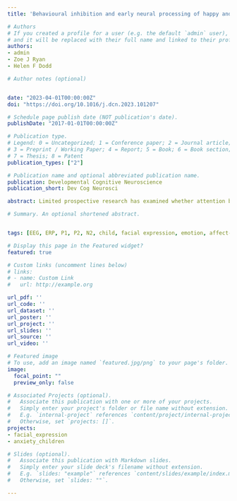 ```yaml
---
title: 'Behavioural inhibition and early neural processing of happy and angry faces interact to predict anxiety: a longitudinal ERP study'

# Authors
# If you created a profile for a user (e.g. the default `admin` user), write the username (folder name) here 
# and it will be replaced with their full name and linked to their profile.
authors:
- admin
- Zoe J Ryan
- Helen F Dodd

# Author notes (optional)


date: "2023-04-01T00:00:00Z"
doi: "https://doi.org/10.1016/j.dcn.2023.101207"

# Schedule page publish date (NOT publication's date).
publishDate: "2017-01-01T00:00:00Z"

# Publication type.
# Legend: 0 = Uncategorized; 1 = Conference paper; 2 = Journal article;
# 3 = Preprint / Working Paper; 4 = Report; 5 = Book; 6 = Book section;
# 7 = Thesis; 8 = Patent
publication_types: ["2"]

# Publication name and optional abbreviated publication name.
publication: Developmental Cognitive Neuroscience
publication_short: Dev Cog Neurosci

abstract: Limited prospective research has examined whether attention biases to emotion moderate associations between Behavioural Inhibition (BI) and anxiety in preschool-aged children. Furthermore, there has been an over-reliance on behavioral measures in previous studies. Accordingly, we assessed anxiety in a sample of preschool-aged children (3–4 years) at baseline, and again approximately 6 and 11 months later, after they started school. At baseline, children completed an assessment of BI and an EEG task where they were presented with angry, happy, and neutral faces. EEG analyses focused on ERPs (P1, P2, N2) associated with specific stages of attention allocation. Interactions between BI and emotion bias (ERP amplitude for emotional versus neutral faces) were found for N2 and P1. For N2, BI was significantly associated with higher overall anxiety when an angry bias was present. Interestingly for P1, BI was associated with higher overall anxiety when a happy bias was absent. Finally, interactions were found between linear time and happy and angry bias for P1, with a greater linear decrease in anxiety over time when biases were high. These results suggest that attention to emotional stimuli moderates the BI-anxiety relationship across early development.

# Summary. An optional shortened abstract.


tags: [EEG, ERP, P1, P2, N2, child, facial expression, emotion, affect-biased attention, anxiety, behavioral inhibition, longitudinal]

# Display this page in the Featured widget?
featured: true

# Custom links (uncomment lines below)
# links:
# - name: Custom Link
#   url: http://example.org

url_pdf: ''
url_code: ''
url_dataset: ''
url_poster: ''
url_project: ''
url_slides: ''
url_source: ''
url_video: ''

# Featured image
# To use, add an image named `featured.jpg/png` to your page's folder. 
image:
  focal_point: ""
  preview_only: false

# Associated Projects (optional).
#   Associate this publication with one or more of your projects.
#   Simply enter your project's folder or file name without extension.
#   E.g. `internal-project` references `content/project/internal-project/index.md`.
#   Otherwise, set `projects: []`.
projects:
- facial_expression
- anxiety_children

# Slides (optional).
#   Associate this publication with Markdown slides.
#   Simply enter your slide deck's filename without extension.
#   E.g. `slides: "example"` references `content/slides/example/index.md`.
#   Otherwise, set `slides: ""`.

---
```



